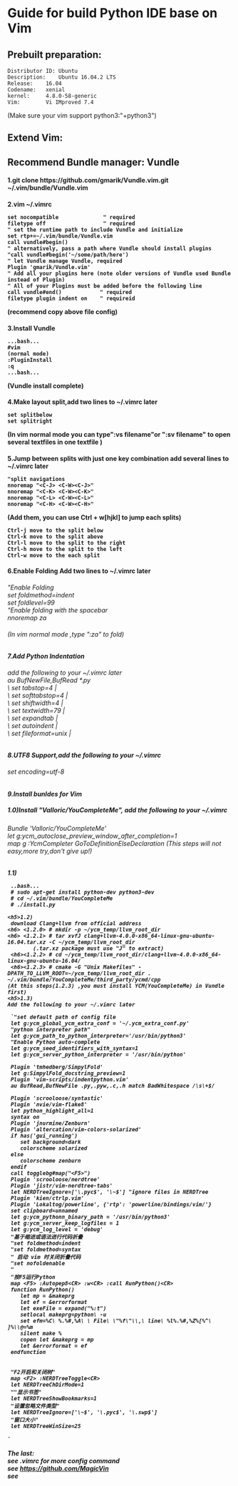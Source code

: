 <h1>Guide for build Python IDE base on Vim</br>


## Prebuilt preparation:

	Distributor ID:	Ubuntu
	Description:	Ubuntu 16.04.2 LTS
	Release:	16.04
	Codename:	xenial
	kernel:		4.8.0-58-generic
	Vim:		Vi IMproved 7.4
(Make sure your vim support python3:"+python3")


## Extend Vim:

## Recommend Bundle manager: Vundle

<h4>1.git clone https://github.com/gmarik/Vundle.vim.git ~/.vim/bundle/Vundle.vim
<h4>2.vim ~/.vimrc  

	set nocompatible              " required  
	filetype off                  " required  
	" set the runtime path to include Vundle and initialize  
	set rtp+=~/.vim/bundle/Vundle.vim  
	call vundle#begin()  
	" alternatively, pass a path where Vundle should install plugins  
	"call vundle#begin('~/some/path/here')  
	" let Vundle manage Vundle, required  
	Plugin 'gmarik/Vundle.vim'  
	" Add all your plugins here (note older versions of Vundle used Bundle instead of Plugin)  
	" All of your Plugins must be added before the following line  
	call vundle#end()            " required  
	filetype plugin indent on    " requireid
(recommend copy above file config)  
<h4>3.Install Vundle  
		  
	...bash...  
	#vim  
	(normal mode)  
	:PluginInstall  
	:q  
	...bash...  

(Vundle install complete)  
<h4>4.Make layout split,add two lines to ~/.vimrc later  

	set splitbelow
	set splitright  
(In vim normal mode you can type":vs filename"or ":sv filename" to open 
several textfiles in one textfile )  
<h4>5.Jump between splits with just one key combination  
add several lines to ~/.vimrc later  

	"split navigations
	nnoremap "<C-J> <C-W><C-J>"
	nnoremap "<C-K> <C-W><C-K>"
	nnoremap "<C-L> <C-W><C-L>"
	nnoremap "<C-H> <C-W><C-H>"  

(Add them, you can use Ctrl + w[hjkl] to jump each splits)  

	Ctrl-j move to the split below
	Ctrl-k move to the split above
	Ctrl-l move to the split to the right
	Ctrl-h move to the split to the left
	Ctrl-w move to the each split 

<h4>6.Enable Folding  
</br<h5>Add two lines to ~/.vimrc later  
		<h6>"Enable Folding
</br>set foldmethod=indent
</br>set foldlevel=99
</br>"Enable folding with the spacebar
</br>nnoremap <space> za  
<h6>
(In vim normal mode ,type ":za" to fold)
<h4>7.Add Python Indentation  
		<h6>add the following to your ~/.vimrc later  
</br>au BufNewFile,BufRead *.py
</br> \ set tabstop=4 |
</br> \ set softtabstop=4 |
</br> \ set shiftwidth=4 |
</br> \ set textwidth=79 |
</br> \ set expandtab |
</br> \ set autoindent |
</br> \ set fileformat=unix |  
  
<h4>8.UTF8 Support,add the following to your ~/.vimrc  
<h6>set encoding=utf-8  
<h4>9.Install bunldes for Vim
	<h5>1.0)Install "Valloric/YouCompleteMe", add the following to your ~/.vimrc  
	</br><h6>Bundle 'Valloric/YouCompleteMe'
	</br> let g:ycm_autoclose_preview_window_after_completion=1
	</br> map <leader>g  :YcmCompleter GoToDefinitionElseDeclaration<CR>   
	 (This steps will not easy,more try,don't give up!)	
	<h6>
	<h5>1.1)</br> 
	
	 ..bash...
	 # sudo apt-get install python-dev python3-dev
	 # cd ~/.vim/bundle/YouCompleteMe
	 # ./install.py

	<h5>1.2)
	 download Clang+llvm from official address
	<h6> <1.2.0> # mkdir -p ~/ycm_temp/llvm_root_dir
	<h6> <1.2.1> # tar xvfJ clang+llvm-4.0.0-x86_64-linux-gnu-ubuntu-16.04.tar.xz -C ~/ycm_temp/llvm_root_dir
			(.tar.xz package must use "J" to extract)
	 <h6><1.2.2> # cd ~/ycm_temp/llvm_root_dir/clang+llvm-4.0.0-x86_64-linux-gnu-ubuntu-16.04/
	 <h6><1.2.3> # cmake -G "Unix Makefiles" -DPATH_TO_LLVM_ROOT=~/ycm_temp/llvm_root_dir . ~/.vim/bundle/YouCompleteMe/third_party/ycmd/cpp  
	(At this steps(1.2.3) ,you must install YCM(YouCompleteMe) in Vundle first)
	<h5>1.3)  
	Add the following to your ~/.vimrc later  
	 
	 `"set default path of config file
	 let g:ycm_global_ycm_extra_conf = '~/.ycm_extra_conf.py'
	 "python interpreter path"
	 let g:ycm_path_to_python_interpreter='/usr/bin/python3'
	 "Enable Python auto-complete
	 let g:ycm_seed_identifiers_with_syntax=1
	 let g:ycm_server_python_interpreter = '/usr/bin/python'

	 Plugin 'tmhedberg/SimpylFold'
	 let g:SimpylFold_docstring_preview=1
	 Plugin 'vim-scripts/indentpython.vim'
	 au BufRead,BufNewFile .py,.pyw,.c,.h match BadWhitespace /\s\+$/

	 Plugin 'scrooloose/syntastic'
	 Plugin 'nvie/vim-flake8'
	 let python_highlight_all=1
	 syntax on
	 Plugin 'jnurmine/Zenburn'
	 Plugin 'altercation/vim-colors-solarized'
	 if has('gui_running')
		set background=dark
		colorscheme solarized
	 else
		colorscheme zenburn
	 endif 
	 call togglebg#map("<F5>")
	 Plugin 'scrooloose/nerdtree'
	 Plugin 'jistr/vim-nerdtree-tabs'
  	 let NERDTreeIgnore=['\.pyc$', '\~$'] "ignore files in NERDTree
	 Plugin 'kien/ctrlp.vim'
	 Plugin 'Lokaltog/powerline', {'rtp': 'powerline/bindings/vim/'}
	 set clipboard=unnamed
	 let g:ycm_pythonn_binary_path = '/usr/bin/python3'
	 let g:ycm_server_keep_logfiles = 1
	 let g:ycm_log_level = 'debug'
	 "基于缩进或语法进行代码折叠
	 "set foldmethod=indent
	 "set foldmethod=syntax
	 " 启动 vim 时关闭折叠代码
	 "set nofoldenable
	 " 
	 "按F5运行Python
	 map <F5> :Autopep8<CR> :w<CR> :call RunPython()<CR> 
	 function RunPython() 
		let mp = &makeprg 
		let ef = &errorformat 
		let exeFile = expand("%:t") 
		setlocal makeprg=python\ -u 
		set efm=%C\ %.%#,%A\ \ File\ \"%f\"\\,\ line\ %l%.%#,%Z%[%^\ ]%\\@=%m 
		silent make % 
		copen let &makeprg = mp 
	 	let &errorformat = ef 
	 endfunction


	 "F2开启和关闭树" 
	 map <F2> :NERDTreeToggle<CR> 
	 let NERDTreeChDirMode=1
	 ""显示书签" 
	 let NERDTreeShowBookmarks=1 
	 "设置忽略文件类型" 
	 let NERDTreeIgnore=['\~$', '\.pyc$', '\.swp$'] 
	 "窗口大小"
	 let NERDTreeWinSize=25
`

The last:</br>
see .vimrc for more config command</br>
see https://github.com/MagicVin </br>
see  </br>


































